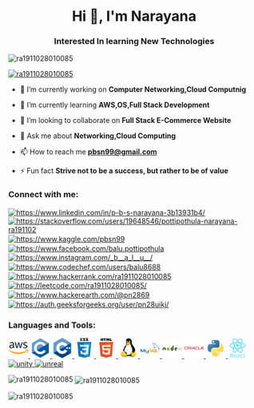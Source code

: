 <h1 align="center">Hi 👋, I'm Narayana</h1>
<h3 align="center">Interested In learning New Technologies</h3>

<p align="left"> <img src="https://komarev.com/ghpvc/?username=ra1911028010085&label=Profile%20views&color=0e75b6&style=flat" alt="ra1911028010085" /> </p>

<p align="left"> <a href="https://github.com/ryo-ma/github-profile-trophy"><img src="https://github-profile-trophy.vercel.app/?username=ra1911028010085" alt="ra1911028010085" /></a> </p>

- 🔭 I’m currently working on **Computer Networking,Cloud Computnig**

- 🌱 I’m currently learning **AWS,OS,Full Stack Development**

- 👯 I’m looking to collaborate on **Full Stack E-Commerce Website**

- 💬 Ask me about **Networking,Cloud Computing**

- 📫 How to reach me **pbsn99@gmail.com**

- ⚡ Fun fact **Strive not to be a success, but rather to be of value**

<h3 align="left">Connect with me:</h3>
<p align="left">
<a href="https://www.linkedin.com/in/p-b-s-narayana-3b13931b4/" target="blank"><img align="center" src="https://raw.githubusercontent.com/rahuldkjain/github-profile-readme-generator/master/src/images/icons/Social/linked-in-alt.svg" alt="https://www.linkedin.com/in/p-b-s-narayana-3b13931b4/" height="30" width="40" /></a>
<a href="https://stackoverflow.com/users/19648546/pottipothula-narayana-ra191102" target="blank"><img align="center" src="https://raw.githubusercontent.com/rahuldkjain/github-profile-readme-generator/master/src/images/icons/Social/stack-overflow.svg" alt="https://stackoverflow.com/users/19648546/pottipothula-narayana-ra191102" height="30" width="40" /></a>
<a href="https://www.kaggle.com/pbsn99" target="blank"><img align="center" src="https://raw.githubusercontent.com/rahuldkjain/github-profile-readme-generator/master/src/images/icons/Social/kaggle.svg" alt="https://www.kaggle.com/pbsn99" height="30" width="40" /></a>
<a href="/https://www.facebook.com/balu.pottipothula" target="blank"><img align="center" src="https://raw.githubusercontent.com/rahuldkjain/github-profile-readme-generator/master/src/images/icons/Social/facebook.svg" alt="https://www.facebook.com/balu.pottipothula" height="30" width="40" /></a>
<a href="/https://www.instagram.com/_b__a_l__u__/" target="blank"><img align="center" src="https://raw.githubusercontent.com/rahuldkjain/github-profile-readme-generator/master/src/images/icons/Social/instagram.svg" alt="https://www.instagram.com/_b__a_l__u__/" height="30" width="40" /></a>
<a href="https://www.codechef.com/users/balu8688" target="blank"><img align="center" src="https://cdn.jsdelivr.net/npm/simple-icons@3.1.0/icons/codechef.svg" alt="https://www.codechef.com/users/balu8688" height="30" width="40" /></a>
<a href="/https://www.hackerrank.com/ra1911028010085" target="blank"><img align="center" src="https://raw.githubusercontent.com/rahuldkjain/github-profile-readme-generator/master/src/images/icons/Social/hackerrank.svg" alt="https://www.hackerrank.com/ra1911028010085" height="30" width="40" /></a>
<a href="/https://leetcode.com/ra1911028010085/" target="blank"><img align="center" src="https://raw.githubusercontent.com/rahuldkjain/github-profile-readme-generator/master/src/images/icons/Social/leet-code.svg" alt="https://leetcode.com/ra1911028010085/" height="30" width="40" /></a>
<a href="https://www.hackerearth.com/@pn2869" target="blank"><img align="center" src="https://raw.githubusercontent.com/rahuldkjain/github-profile-readme-generator/master/src/images/icons/Social/hackerearth.svg" alt="https://www.hackerearth.com/@pn2869" height="30" width="40" /></a>
<a href="/https://auth.geeksforgeeks.org/user/pn28uikj/" target="blank"><img align="center" src="https://raw.githubusercontent.com/rahuldkjain/github-profile-readme-generator/master/src/images/icons/Social/geeks-for-geeks.svg" alt="https://auth.geeksforgeeks.org/user/pn28uikj/" height="30" width="40" /></a>
</p>

<h3 align="left">Languages and Tools:</h3>
<p align="left"> <a href="https://aws.amazon.com" target="_blank" rel="noreferrer"> <img src="https://raw.githubusercontent.com/devicons/devicon/master/icons/amazonwebservices/amazonwebservices-original-wordmark.svg" alt="aws" width="40" height="40"/> </a> <a href="https://www.cprogramming.com/" target="_blank" rel="noreferrer"> <img src="https://raw.githubusercontent.com/devicons/devicon/master/icons/c/c-original.svg" alt="c" width="40" height="40"/> </a> <a href="https://www.w3schools.com/cpp/" target="_blank" rel="noreferrer"> <img src="https://raw.githubusercontent.com/devicons/devicon/master/icons/cplusplus/cplusplus-original.svg" alt="cplusplus" width="40" height="40"/> </a> <a href="https://www.w3schools.com/css/" target="_blank" rel="noreferrer"> <img src="https://raw.githubusercontent.com/devicons/devicon/master/icons/css3/css3-original-wordmark.svg" alt="css3" width="40" height="40"/> </a> <a href="https://www.w3.org/html/" target="_blank" rel="noreferrer"> <img src="https://raw.githubusercontent.com/devicons/devicon/master/icons/html5/html5-original-wordmark.svg" alt="html5" width="40" height="40"/> </a> <a href="https://www.linux.org/" target="_blank" rel="noreferrer"> <img src="https://raw.githubusercontent.com/devicons/devicon/master/icons/linux/linux-original.svg" alt="linux" width="40" height="40"/> </a> <a href="https://www.mysql.com/" target="_blank" rel="noreferrer"> <img src="https://raw.githubusercontent.com/devicons/devicon/master/icons/mysql/mysql-original-wordmark.svg" alt="mysql" width="40" height="40"/> </a> <a href="https://nodejs.org" target="_blank" rel="noreferrer"> <img src="https://raw.githubusercontent.com/devicons/devicon/master/icons/nodejs/nodejs-original-wordmark.svg" alt="nodejs" width="40" height="40"/> </a> <a href="https://www.oracle.com/" target="_blank" rel="noreferrer"> <img src="https://raw.githubusercontent.com/devicons/devicon/master/icons/oracle/oracle-original.svg" alt="oracle" width="40" height="40"/> </a> <a href="https://www.python.org" target="_blank" rel="noreferrer"> <img src="https://raw.githubusercontent.com/devicons/devicon/master/icons/python/python-original.svg" alt="python" width="40" height="40"/> </a> <a href="https://reactjs.org/" target="_blank" rel="noreferrer"> <img src="https://raw.githubusercontent.com/devicons/devicon/master/icons/react/react-original-wordmark.svg" alt="react" width="40" height="40"/> </a> <a href="https://unity.com/" target="_blank" rel="noreferrer"> <img src="https://www.vectorlogo.zone/logos/unity3d/unity3d-icon.svg" alt="unity" width="40" height="40"/> </a> <a href="https://unrealengine.com/" target="_blank" rel="noreferrer"> <img src="https://raw.githubusercontent.com/kenangundogan/fontisto/036b7eca71aab1bef8e6a0518f7329f13ed62f6b/icons/svg/brand/unreal-engine.svg" alt="unreal" width="40" height="40"/> </a> </p>

<p><img align="left" src="https://github-readme-stats.vercel.app/api/top-langs?username=ra1911028010085&show_icons=true&locale=en&layout=compact" alt="ra1911028010085" /></p>

<p>&nbsp;<img align="center" src="https://github-readme-stats.vercel.app/api?username=ra1911028010085&show_icons=true&locale=en" alt="ra1911028010085" /></p>

<p><img align="center" src="https://github-readme-streak-stats.herokuapp.com/?user=ra1911028010085&" alt="ra1911028010085" /></p>
